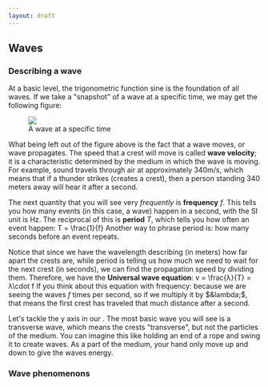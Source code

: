 ```yaml
---
layout: draft
---
```

## Waves

### Describing a wave
At a basic level, the trigonometric function sine is the foundation of all waves. If we take a "snapshot" of a wave at a specific time, we may get the following figure:
<figure>
    <img src="{{ site.url }}/figures/m/2.png">
    <figcaption>A wave at a specific time</figcaption>
</figure>

What being left out of the figure above is the fact that a wave moves, or wave propagates. The speed that a crest will move is called **wave velocity**; it is a characteristic determined by the medium in which the wave is moving. For example, sound travels through air at approximately 340m/s, which means that if a thunder strikes (creates a crest), then a person standing 340 meters away will hear it after a second.

The next quantity that you will see very _frequently_ is **frequency** $f$. This tells you how many events (in this case, a wave) happen in a second, with the SI unit is Hz. The reciprocal of this is **period** $T$, which tells you how often an event happen:
<eq>T = \frac{1}{f}</eq>
Another way to phrase period is: how many seconds before an event repeats.

Notice that since we have the wavelength describing (in meters) how far apart the crests are, while period is telling us how much we need to wait for the next crest (in seconds), we can find the propagation speed by dividing them. Therefore, we have the **Universal wave equation**:
<eq>
    v
    = \frac{&lambda;}{T}
    = &lambda;\cdot f
</eq>
If you think about this equation with frequency: because we are seeing the waves $f$ times per second, so if we multiply it by $&lambda;$, that means the first crest has traveled that much distance after a second.

Let's tackle the y axis in our <a href="#fig-p2"></a>. The most basic wave you will see is a transverse wave, which means the crests "transverse", but not the particles of the medium. You can imagine this like holding an end of a rope and swing it to create waves. As a part of the medium, your hand only move up and down to give the waves energy.

### Wave phenomenons